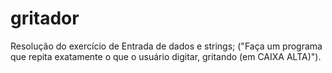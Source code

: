 # gritador
Resolução do exercício de Entrada de dados e strings; ("Faça um programa que repita exatamente o que o usuário digitar, gritando (em CAIXA ALTA)").
